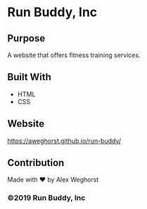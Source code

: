 # Run Buddy, Inc

## Purpose
A website that offers fitness training services. 

## Built With
* HTML
* CSS

## Website
https://aweghorst.github.io/run-buddy/

## Contribution
Made with ❤️ by Alex Weghorst

### ©️2019 Run Buddy, Inc 
